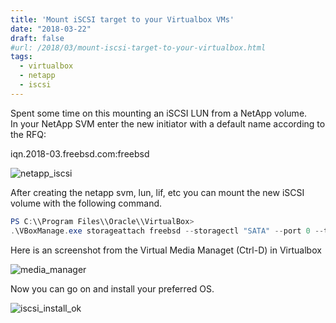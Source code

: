 ```yaml
---
title: 'Mount iSCSI target to your Virtualbox VMs'
date: "2018-03-22"
draft: false
#url: /2018/03/mount-iscsi-target-to-your-virtualbox.html
tags:
  - virtualbox
  - netapp
  - iscsi
---
```


Spent some time on this mounting an iSCSI LUN from a NetApp volume.  
In your NetApp SVM enter the new initiator with a default name according to the RFQ:  
  
iqn.2018-03.freebsd.com:freebsd  
  
![netapp_iscsi](/netapp_iscsi.png)


After creating the netapp svm, lun, lif, etc you can mount the new iSCSI volume with the following command.  
  
```powershell
PS C:\\Program Files\\Oracle\\VirtualBox>
.\VBoxManage.exe storageattach freebsd --storagectl "SATA" --port 0 --type hdd --medium iscsi --server 192.168.0.162 --target "iqn.1992-08.com.netapp:sn.944d91542e4811e8b5b800505600c301:vs.4" --tport 3260 --initiator "iqn.2018-03.freebsd.com:freebsd"  
```

Here is an screenshot from the Virtual Media Managet (Ctrl-D) in Virtualbox  

![media_manager](/media_manager.png)

Now you can go on and install your preferred OS.  

![iscsi_install_ok](/iscsi_install_ok.png)
